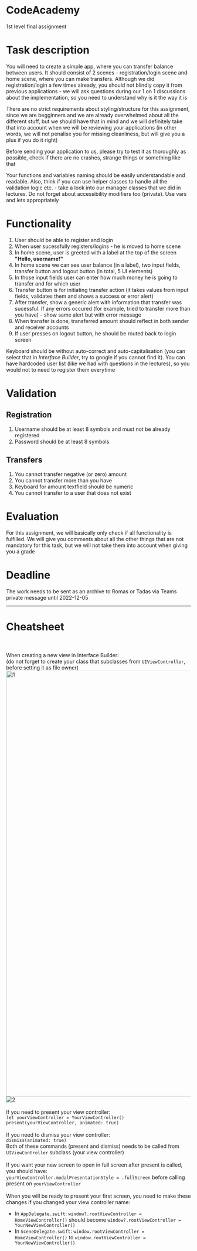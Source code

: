 # CodeAcademy
1st level final assignment

# Task description
You will need to create a simple app, where you can transfer balance between users. It should consist of 2 scenes - registration/login scene and home scene, where you can make transfers. Although we did registration/login a few times already, you should not blindly copy it from previous applications - we will ask questions during our 1 on 1 discussions about the implementation, so you need to understand why is it the way it is

There are no strict requirements about styling/structure for this assignment, since we are begginners and we are already overwhelmed about all the different stuff, but we should have that in mind and we will definitely take that into account when we will be reviewing your applications (in other words, we will not penalise you for missing cleanliness, but will give you a plus if you do it right)

Before sending your application to us, please try to test it as thoroughly as possible, check if there are no crashes, strange things or something like that

Your functions and variables naming should be easily understandable and readable. Also, think if you can use helper classes to handle all the validation logic etc. - take a look into our manager classes that we did in lectures. Do not forget about accessibility modifiers too (private). Use vars and lets appropriately

# Functionality
1. User should be able to register and login
2. When user sucessfully registers/logins - he is moved to home scene
3. In home scene, user is greeted with a label at the top of the screen **"Hello, username!"**
4. In home scene we can see user balance (in a label), two input fields, transfer button and logout button (in total, 5 UI elements)
5. In those input fields user can enter how much money he is going to transfer and for which user
6. Transfer button is for initiating transfer action (it takes values from input fields, validates them and shows a success or error alert)
7. After transfer, show a generic alert with information that transfer was sucessful. If any errors occured (for example, tried to transfer more than you have) - show same alert but with error message
8. When transfer is done, transferred amount should reflect in both sender and receiver accounts
9. If user presses on logout button, he should be routed back to login screen

Keyboard should be without auto-correct and auto-capitalisation (you can select that in *Interface Builder*, try to google if you cannot find it). You can have hardcoded user list (like we had with questions in the lectures), so you would not to need to register them everytime

# Validation
## Registration
1. Username should be at least 8 symbols and must not be already registered
2. Password should be at least 8 symbols
  
## Transfers
1. You cannot transfer negative (or zero) amount
2. You cannot transfer more than you have
3. Keyboard for amount textfield should be numeric
4. You cannot transfer to a user that does not exist

# Evaluation
For this assignment, we will basically only check if all functionality is fulfilled. We will give you comments about all the other things that are not mandatory for this task, but we will not take them into account when giving you a grade

# Deadline
The work needs to be sent as an archive to Romas or Tadas via Teams private message until 2022-12-05

---

# Cheatsheet

<br><br>
When creating a new view in Interface Builder:<br>
(do not forget to create your class that subclasses from `UIViewController`, before setting it as file owner)
<img width="1162" alt="1" src="https://user-images.githubusercontent.com/48261482/166254980-613694c1-9fe4-48ea-a4fd-f7e380dcd478.png">
![2](https://user-images.githubusercontent.com/48261482/166254932-14e3dd9e-dc59-487b-8b8f-3115c86c50c7.jpg)
<br><br>
If you need to present your view controller:<br>
`let yourViewController = YourViewController()`<br>
`present(yourViewController, animated: true)`
<br><br>
If you need to dismiss your view controller:<br>`
dismiss(animated: true)
`
<br>
Both of these commands (present and dismiss) needs to be called from `UIViewController` subclass (your view controller)
<br><br>
If you want your new screen to open in full screen after present is called, you should have:<br>
`yourViewController.modalPresentationStyle = .fullScreen` before calling present on `yourViewController`
<br><br>
When you will be ready to present your first screen, you need to make these changes if you changed your view controller name:
- In `AppDelegate.swift`: `window?.rootViewController = HomeViewController()` should become `window?.rootViewController = YourNewViewController()`
- In `SceneDelegate.swift`: `window.rootViewController = HomeViewController()` to `window.rootViewController = YourNewViewController()`
